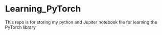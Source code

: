 # Learning_PyTorch
This repo is for storing my python and Jupiter notebook file for learning the PyTorch library
